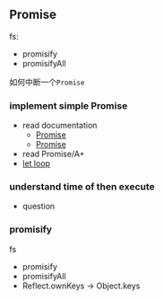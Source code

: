 ## Promise

fs:

* promisify
* promisifyAll

如何中断一个`Promise`

### implement simple Promise

* read documentation
  * [Promise](https://javascript.info/promise-basics)
  * [Promise](https://developer.mozilla.org/en-US/docs/Web/JavaScript/Reference/Global_Objects/Promise)
* read Promise/A+
* [let loop](https://babeljs.io/repl#?browsers=defaults%2C%20not%20ie%2011%2C%20not%20ie_mob%2011&build=&builtIns=false&spec=false&loose=false&code_lz=GYewTgFANgpgLgAgJYILwIAwG4kB4CsWyA1MQJQIDeAUAJADO8AKkgLYwgCucEEFqAPirUEohLQDGIAHb0QsAHRQQAcwhIyIsQF8ANAEYMRzdupA&debug=false&forceAllTransforms=false&shippedProposals=false&circleciRepo=&evaluate=false&fileSize=false&timeTravel=false&sourceType=module&lineWrap=true&presets=env%2Ces2015%2Creact%2Cstage-2&prettier=false&targets=&version=7.12.14&externalPlugins=)

### understand time of then execute

* question

### promisify

fs

* promisify
* promisifyAll
* Reflect.ownKeys -> Object.keys
